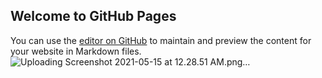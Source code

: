 ## Welcome to GitHub Pages

You can use the [editor on GitHub](https://github.com/sarika1997/neumorphic_form/edit/gh-pages/index.md) to maintain and preview the content for your website in Markdown files.
![Uploading Screenshot 2021-05-15 at 12.28.51 AM.png…](image)
